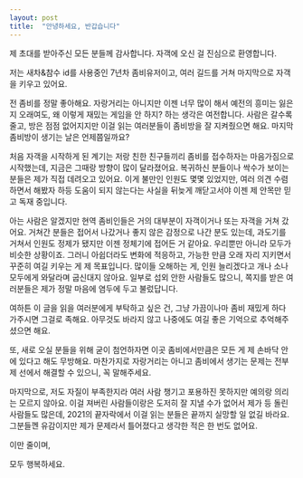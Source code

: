 ```yaml
---
layout: post
title:  "안녕하세요, 반갑습니다"
---
```

제 초대를 받아주신 모든 분들께 감사합니다. 자객에 오신 걸 진심으로 환영합니다.

저는 새차&참수 id를 사용중인 7년차 좀비유저이고, 여러 길드를 거쳐 마지막으로 자객을 키우고 있어요.

전 좀비를 정말 좋아해요. 자랑거리는 아니지만 이젠 너무 많이 해서 예전의 흥미는 잃은지 오래여도, 왜 이렇게 재밌는 게임을 안 하지? 하는 생각은 여전합니다. 사람은 갈수록 줄고, 방은 점점 없어지지만 이걸 읽는 여러분들이 좀비방을 잘 지켜줬으면 해요. 마지막 좀비방이 생기는 날은 언제쯤일까요?

처음 자객을 시작하게 된 계기는 저랑 친한 친구들끼리 좀비를 접수하자는 마음가짐으로 시작했는데, 지금은 그때랑 방향이 많이 달라졌어요. 복귀하신 분들이나 싹수가 보이는 분들은 제가 직접 데려오고 있어요. 이게 불만인 인원도 몇몇 있었지만, 여러 의견 수렴하면서 해봤자 하등 도움이 되지 않는다는 사실을 뒤늦게 깨닫고서야 이젠 제 안목만 믿고 독재 중입니다.  

아는 사람은 알겠지만 현역 좀비인들은 거의 대부분이 자객이거나 또는 자객을 거쳐 갔어요. 거쳐간 분들은 접어서 나갔거나 좋지 않은 감정으로 나간 분도 있는데, 과도기를 거쳐서 인원도 정제가 됐지만 이젠 정체기에 접어든 거 같아요. 우리뿐만 아니라 모두가 비슷한 상황이죠. 그러니 아쉽더라도 변화에 적응하고, 가능한 만큼 오래 자리 지키면서 꾸준히 여길 키우는 게 제 목표입니다. 많이들 오해하는 게, 인원 늘리겠다고 개나 소나 모두에게 와달라며 굽신대지 않아요. 일부로 섭외 안한 사람들도 많으니, 쪽지를 받은 여러분들은 제가 정말 마음에 염두에 두고 불렀답니다.  

여하튼 이 글을 읽을 여러분에게 부탁하고 싶은 건, 그냥 가끔이나마 좀비 재밌게 하다 가주시면 그걸로 족해요. 아무것도 바라지 않고 나중에도 여길 좋은 기억으로 추억해주셨으면 해요.

또, 새로 오실 분들을 위해 굳이 첨언하자면 이곳 좀비에서만큼은 모든 게 제 손바닥 안에 있다고 해도 무방해요. 마찬가지로 자랑거리는 아니고 좀비에서 생기는 문제는 전부 제 선에서 해결할 수 있으니, 꼭 말해주세요.

마지막으로, 저도 자질이 부족한지라 여러 사람 챙기고 포용하진 못하지만 예의랑 의리는 모르지 않아요. 이걸 져버린 사람들이랑은 도저히 잘 지낼 수가 없어서 제가 등 돌린 사람들도 많은데, 2021의 끝자락에서 이걸 읽는 분들은 끝까지 실망할 일 없길 바라요. 그분들껜 유감이지만 제가 문제라서 틀어졌다고 생각한 적은 한 번도 없어요.

이만 줄이며,

모두 행복하세요.
